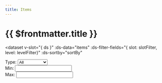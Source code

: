```yaml
---
title: Items
---
```


<script setup>
  import { ref, onMounted, watch, reactive } from 'vue'
  import { 
    Dataset,
    DatasetItem,
    DatasetInfo,
    DatasetPager,
    DatasetSearch,
    DatasetShow
  } from 'vue-dataset'

  import { data } from '.vitepress/loaders/itemlist.data.js'

  const items = ref([])
  items.value = data

  const slotFilter = ref("")

  const showEntries = 48
  const entryValues = [
    { value: 6, text: "6" },
    { value: 12, text: "12" },
    { value: 24, text: "24" },
    { value: 48, text: "48" },
    { value: 96, text: "96" }
  ]

  const sortBy = ref([])
  const minMaxLevel = reactive({min:1, max:50})
  watch(minMaxLevel, () => {
    // my hack to get data to update
    // at least til I put in sorting
    sortBy.value = []
  })
  const levelFilter = (value) => {
    return ( value >= minMaxLevel.min && value <= minMaxLevel.max )
  }

  const searchInput = ref("")
  onMounted(() => {
    searchInput.value.$el.focus()
  })
</script>

<h1>{{ $frontmatter.title }}</h1>

<dataset
  v-slot="{ ds }"
  :ds-data="items"
  :ds-filter-fields="{ slot: slotFilter, level: levelFilter}"
  :ds-sortby="sortBy"
>
  <div class="search-controls" :data-page-count="ds.dsPagecount">
    <div class="search-control">
      <dataset-search ds-search-placeholder="Search..." ref="searchInput" />
    </div>
    <div class="search-control">
      Type: 
      <select
        v-model="slotFilter"
        class="form-control"
      >
        <option selected value="">All</option>
        <option>1H Sword</option>
        <option>2H Sword</option>
        <option>1H Fist</option>
        <option>1H Mace</option>
        <option>2H Hammer</option>
        <option>2H Staff</option>
        <option>1H Axe</option>
        <option>2H Axe</option>
        <option>Dagger</option>
        <option>Shield</option>
        <option>Polearm</option>
        <option>Bow</option>
        <option>Crossbow</option>
        <option>Accessory</option>
        <option>Head</option>
        <option>Chest</option>
        <option>Hands</option>
        <option>Waist</option>
        <option>Legs</option>
        <option>Feet</option>
        <option>Cuirass</option>
        <option>Pauldron</option>
        <option>Vambrace</option>
        <option>Faulds</option>
        <option>Greaves</option>
        <option>Earring</option>
        <option>Necklace</option>
        <option>Ring</option>
        <option>Potion</option>
        <option>Consumable</option>
        <option>Light</option>
        <option>Quest</option>
        <option>Alcohol</option>
      </select>
    </div>
    <div class="search-control search-input">
      Min:
      <input
        type="number"
        class="form-control"
        v-model="minMaxLevel.min"
      />
    </div>
    <div class="search-control search-input">
      Max:
      <input
        type="number"
        class="form-control"
        v-model="minMaxLevel.max"
      />
    </div>
    <div class="dataset-show">
      <dataset-show
        :ds-show-entries="showEntries"
        :ds-show-entries-lovs="entryValues"
      />
    </div>
  </div>
  
  <dataset-info class="dataset-info" />

  <div class="dataset-pager" >
    <dataset-pager />
  </div>

  <dataset-item class="dataset-items" >
    <template v-slot="{ row, rowIndex }">
      <div class="card-container">
        <div class="card vp-code-group">
          <div>
            <a :href="'/items/' + row.slug" >{{ row.name }}</a>
          </div>
          <div class="bok-text-2">
            Equipment Type: {{ row.slot }}<br />
            Required Level: {{ row.level }}
          </div>
        </div>
      </div>
    </template>
    <template v-slot:noDataFound>
      <p>No results found</p>
    </template>
  </dataset-item>

  <div class="dataset-pager">
    <dataset-pager />
  </div>

</dataset>

